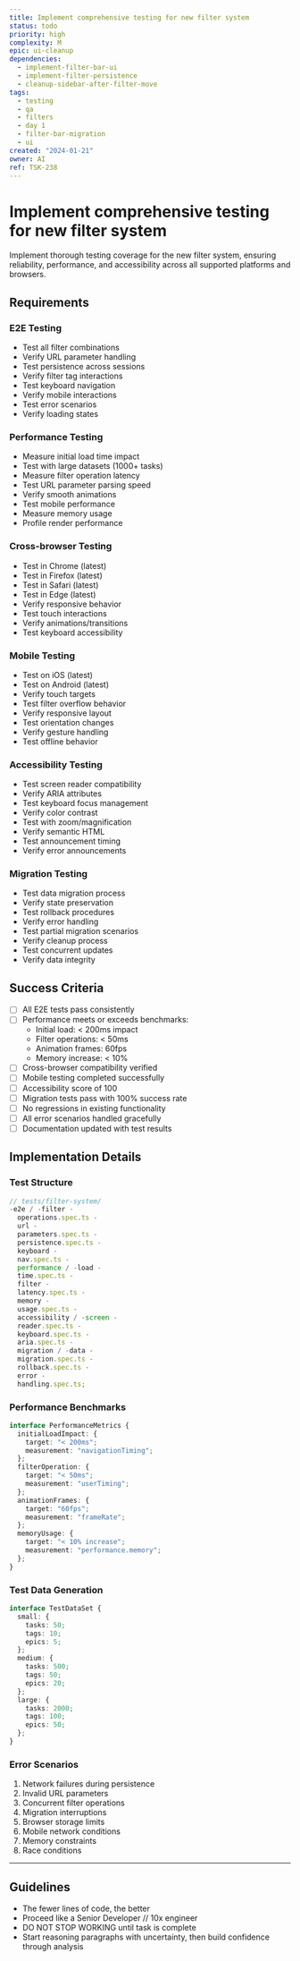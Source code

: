 ```yaml
---
title: Implement comprehensive testing for new filter system
status: todo
priority: high
complexity: M
epic: ui-cleanup
dependencies:
  - implement-filter-bar-ui
  - implement-filter-persistence
  - cleanup-sidebar-after-filter-move
tags:
  - testing
  - qa
  - filters
  - day 1
  - filter-bar-migration
  - ui
created: "2024-01-21"
owner: AI
ref: TSK-238
---
```


# Implement comprehensive testing for new filter system

Implement thorough testing coverage for the new filter system, ensuring reliability, performance, and accessibility across all supported platforms and browsers.

## Requirements

### E2E Testing

- Test all filter combinations
- Verify URL parameter handling
- Test persistence across sessions
- Verify filter tag interactions
- Test keyboard navigation
- Verify mobile interactions
- Test error scenarios
- Verify loading states

### Performance Testing

- Measure initial load time impact
- Test with large datasets (1000+ tasks)
- Measure filter operation latency
- Test URL parameter parsing speed
- Verify smooth animations
- Test mobile performance
- Measure memory usage
- Profile render performance

### Cross-browser Testing

- Test in Chrome (latest)
- Test in Firefox (latest)
- Test in Safari (latest)
- Test in Edge (latest)
- Verify responsive behavior
- Test touch interactions
- Verify animations/transitions
- Test keyboard accessibility

### Mobile Testing

- Test on iOS (latest)
- Test on Android (latest)
- Verify touch targets
- Test filter overflow behavior
- Verify responsive layout
- Test orientation changes
- Verify gesture handling
- Test offline behavior

### Accessibility Testing

- Test screen reader compatibility
- Verify ARIA attributes
- Test keyboard focus management
- Verify color contrast
- Test with zoom/magnification
- Verify semantic HTML
- Test announcement timing
- Verify error announcements

### Migration Testing

- Test data migration process
- Verify state preservation
- Test rollback procedures
- Verify error handling
- Test partial migration scenarios
- Verify cleanup process
- Test concurrent updates
- Verify data integrity

## Success Criteria

- [ ] All E2E tests pass consistently
- [ ] Performance meets or exceeds benchmarks:
  - Initial load: < 200ms impact
  - Filter operations: < 50ms
  - Animation frames: 60fps
  - Memory increase: < 10%
- [ ] Cross-browser compatibility verified
- [ ] Mobile testing completed successfully
- [ ] Accessibility score of 100
- [ ] Migration tests pass with 100% success rate
- [ ] No regressions in existing functionality
- [ ] All error scenarios handled gracefully
- [ ] Documentation updated with test results

## Implementation Details

### Test Structure

```typescript
// tests/filter-system/
-e2e / -filter -
  operations.spec.ts -
  url -
  parameters.spec.ts -
  persistence.spec.ts -
  keyboard -
  nav.spec.ts -
  performance / -load -
  time.spec.ts -
  filter -
  latency.spec.ts -
  memory -
  usage.spec.ts -
  accessibility / -screen -
  reader.spec.ts -
  keyboard.spec.ts -
  aria.spec.ts -
  migration / -data -
  migration.spec.ts -
  rollback.spec.ts -
  error -
  handling.spec.ts;
```

### Performance Benchmarks

```typescript
interface PerformanceMetrics {
  initialLoadImpact: {
    target: "< 200ms";
    measurement: "navigationTiming";
  };
  filterOperation: {
    target: "< 50ms";
    measurement: "userTiming";
  };
  animationFrames: {
    target: "60fps";
    measurement: "frameRate";
  };
  memoryUsage: {
    target: "< 10% increase";
    measurement: "performance.memory";
  };
}
```

### Test Data Generation

```typescript
interface TestDataSet {
  small: {
    tasks: 50;
    tags: 10;
    epics: 5;
  };
  medium: {
    tasks: 500;
    tags: 50;
    epics: 20;
  };
  large: {
    tasks: 2000;
    tags: 100;
    epics: 50;
  };
}
```

### Error Scenarios

1. Network failures during persistence
2. Invalid URL parameters
3. Concurrent filter operations
4. Migration interruptions
5. Browser storage limits
6. Mobile network conditions
7. Memory constraints
8. Race conditions

---

## Guidelines

- The fewer lines of code, the better
- Proceed like a Senior Developer // 10x engineer
- DO NOT STOP WORKING until task is complete
- Start reasoning paragraphs with uncertainty, then build confidence through analysis
